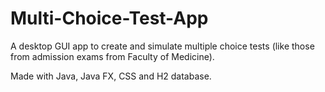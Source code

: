 # Multi-Choice-Test-App
A desktop GUI app to create and simulate multiple choice tests (like those from admission exams from Faculty of Medicine).

Made with Java, Java FX, CSS and H2 database.
